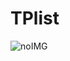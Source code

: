 # TPlist
<div>
<img scr='https://github.com/hsj71/TPlist/blob/main/Screenshot%20(868).png' alt='noIMG'>
</div>
